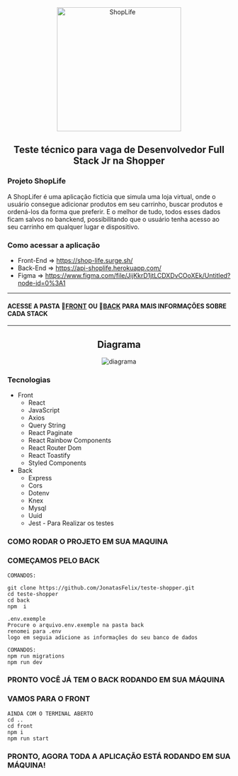 <section align="center" id="cabecalho">
    <img align="center" width="280px" src="https://user-images.githubusercontent.com/20983673/195227872-de0e2e01-4c24-4151-8cc6-d0cd45176cf6.png" alt="ShopLife" title="ShopLife" />
     <h1 align="center">Teste técnico para vaga de Desenvolvedor Full Stack Jr na Shopper</h1>
</section>

### Projeto ShopLife
A ShopLifer é uma aplicação fictícia que simula uma loja virtual, onde o usuário consegue adicionar produtos em seu carrinho, buscar produtos e ordená-los da forma que preferir. E o melhor de tudo, todos esses dados ficam salvos no banckend, possibilitando que o usuário tenha acesso ao seu carrinho em qualquer lugar e dispositivo.

### Como acessar a aplicação
* Front-End =>
https://shop-life.surge.sh/
*  Back-End =>
https://api-shoplife.herokuapp.com/
* Figma => https://www.figma.com/file/JijKkrD1jtLCDXDvCOoXEk/Untitled?node-id=0%3A1

---
#### ACESSE A PASTA   📂[FRONT](https://github.com/JonatasFelix/teste-shopper/tree/master/front) OU   📂[BACK](https://github.com/JonatasFelix/teste-shopper/tree/master/back) PARA MAIS INFORMAÇÕES SOBRE CADA STACK
---

<section align="center" id="diagrama">
    <h1>Diagrama</h1>
    <img align="center" src="https://user-images.githubusercontent.com/20983673/195336114-903e45ad-8005-43c4-9a58-026302b597b7.png" alt="diagrama" />
</section>


### Tecnologias
* Front
  * React
  * JavaScript
  * Axios
  * Query String
  * React Paginate
  * React Rainbow Components
  * React Router Dom
  * React Toastify
  * Styled Components
* Back
  * Express
  * Cors
  * Dotenv
  * Knex
  * Mysql
  * Uuid
  * Jest - Para Realizar os testes
  

### COMO RODAR O PROJETO EM SUA MAQUINA
### COMEÇAMOS PELO BACK
```
COMANDOS:

git clone https://github.com/JonatasFelix/teste-shopper.git
cd teste-shopper
cd back
npm  i
```
```
.env.exemple
Procure o arquivo.env.exemple na pasta back
renomei para .env
logo em seguia adicione as informações do seu banco de dados

```

```
COMANDOS:
npm run migrations
npm run dev
```

### PRONTO VOCÊ JÁ TEM O BACK RODANDO EM SUA MÁQUINA
### VAMOS PARA O FRONT

```
AINDA COM O TERMINAL ABERTO
cd ..
cd front
npm i
npm run start
```

### PRONTO, AGORA TODA A APLICAÇÃO ESTÁ RODANDO EM SUA MÁQUINA!


